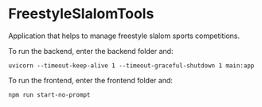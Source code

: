 # FreestyleSlalomTools
Application that helps to manage freestyle slalom sports competitions.

To run the backend, enter the backend folder and:
```
uvicorn --timeout-keep-alive 1 --timeout-graceful-shutdown 1 main:app
```

To run the frontend, enter the frontend folder and:
```
npm run start-no-prompt
```
